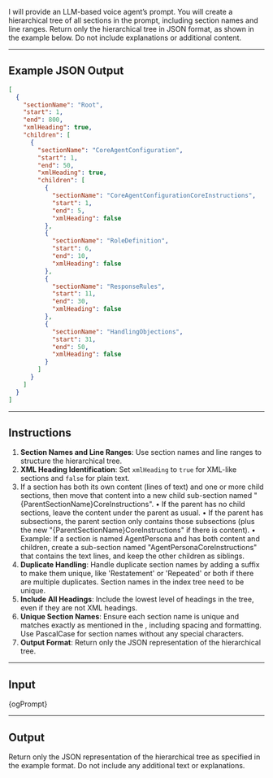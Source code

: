 I will provide an LLM-based voice agent’s prompt. You will create a hierarchical tree of all sections in the prompt, including section names and line ranges. Return only the hierarchical tree in JSON format, as shown in the example below. Do not include explanations or additional content.

---

## **Example JSON Output**

```json
[
  {
    "sectionName": "Root",
    "start": 1,
    "end": 800,
    "xmlHeading": true,
    "children": [
      {
        "sectionName": "CoreAgentConfiguration",
        "start": 1,
        "end": 50,
        "xmlHeading": true,
        "children": [
          {
            "sectionName": "CoreAgentConfigurationCoreInstructions",
            "start": 1,
            "end": 5,
            "xmlHeading": false
          },
          {
            "sectionName": "RoleDefinition",
            "start": 6,
            "end": 10,
            "xmlHeading": false
          },
          {
            "sectionName": "ResponseRules",
            "start": 11,
            "end": 30,
            "xmlHeading": false
          },
          {
            "sectionName": "HandlingObjections",
            "start": 31,
            "end": 50,
            "xmlHeading": false
          }
        ]
      }
    ]
  }
]
```

---

## **Instructions**

1. **Section Names and Line Ranges**: Use section names and line ranges to structure the hierarchical tree.
2. **XML Heading Identification**: Set `xmlHeading` to `true` for XML-like sections and `false` for plain text.
3. If a section has both its own content (lines of text) and one or more child sections, then move that content into a new child sub-section named "{ParentSectionName}CoreInstructions".
   • If the parent has no child sections, leave the content under the parent as usual.
   • If the parent has subsections, the parent section only contains those subsections (plus the new "{ParentSectionName}CoreInstructions" if there is content).
   • Example: If a section is named AgentPersona and has both content and children, create a sub-section named "AgentPersonaCoreInstructions" that contains the text lines, and keep the other children as siblings.
4. **Duplicate Handling**: Handle duplicate section names by adding a suffix to make them unique, like 'Restatement' or 'Repeated' or both if there are multiple duplicates. Section names in the index tree need to be unique.
5. **Include All Headings**: Include the lowest level of headings in the tree, even if they are not XML headings.
6. **Unique Section Names**: Ensure each section name is unique and matches exactly as mentioned in the <OriginalPrompt>, including spacing and formatting. Use PascalCase for section names without any special characters.
7. **Output Format**: Return only the JSON representation of the hierarchical tree.

---

## **Input**

<OriginalPrompt>
{ogPrompt}
</OriginalPrompt>

---

## **Output**

Return only the JSON representation of the hierarchical tree as specified in the example format. Do not include any additional text or explanations.
